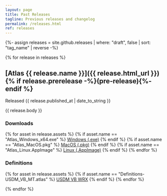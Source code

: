 ```yaml
---
layout: page
title: Past Releases
tagline: Previous releases and changelog
permalink: /releases.html
ref: releases
---
```


{%- assign releases = site.github.releases | where: "draft", false | sort: "tag_name" | reverse -%}

{% for release in releases %}

## [Atlas {{ release.name }}]({{ release.html_url }}) {% if release.prerelease -%}(pre-release){%- endif %}
Released <time datetime="{{ release.published_at | date_to_xmlschema }}">{{ release.published_at | date_to_string }}</time>

{{ release.body }}
### Downloads
{% for asset in release.assets %}
  {% if asset.name == "Atlas_Windows_x64.exe" %}
    <a href="{{ asset.browser_download_url }}" class="btn">Windows (.exe)</a>
  {% endif %}
  {% if asset.name == "Atlas_MacOS.pkg" %}
    <a href="{{ asset.browser_download_url }}" class="btn">MacOS (.pkg)</a>
  {% endif %}
  {% if asset.name == "Atlas_Linux.AppImage" %}
    <a href="{{ asset.browser_download_url }}" class="btn">Linux (.AppImage)</a>
  {% endif %}
{% endfor %}
### Definitions
{% for asset in release.assets %}
  {% if asset.name == "Definitions-USDM_VB_MT.atlas" %}
    <a href="{{ asset.browser_download_url }}" class="btn">USDM VB WRX</a>
  {% endif %}
{% endfor %}

{% endfor %}


